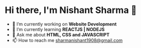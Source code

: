 # Hi there, I'm Nishant Sharma 👋

- 🔭 I’m currently working on **Website Development**
- 🌱 I’m currently learning **REACTJS | NODEJS** 
- 💬 Ask me about **HTML, CSS and JAVASCRIPT**
- 📫 How to reach me sharmanishant1908@gmail.com
